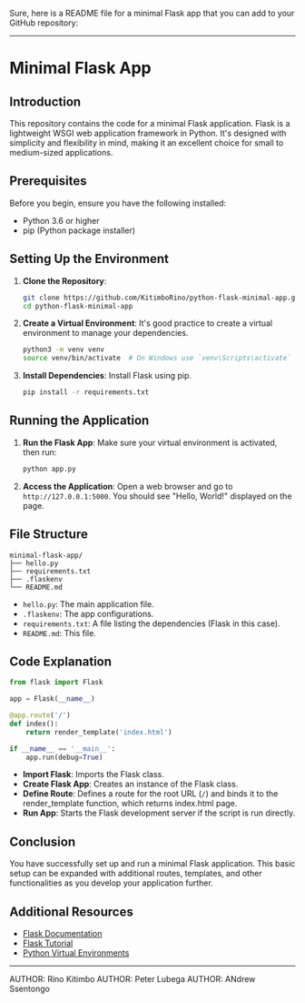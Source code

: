 Sure, here is a README file for a minimal Flask app that you can add to your GitHub repository:

---

# Minimal Flask App

## Introduction

This repository contains the code for a minimal Flask application. Flask is a lightweight WSGI web application framework in Python. It's designed with simplicity and flexibility in mind, making it an excellent choice for small to medium-sized applications.

## Prerequisites

Before you begin, ensure you have the following installed:
- Python 3.6 or higher
- pip (Python package installer)

## Setting Up the Environment

1. **Clone the Repository**:
   ```bash
   git clone https://github.com/KitimboRino/python-flask-minimal-app.git
   cd python-flask-minimal-app
   ```

2. **Create a Virtual Environment**:
   It's good practice to create a virtual environment to manage your dependencies.
   ```bash
   python3 -m venv venv
   source venv/bin/activate  # On Windows use `venv\Scripts\activate`
   ```

3. **Install Dependencies**:
   Install Flask using pip.
   ```bash
   pip install -r requirements.txt
   ```

## Running the Application

1. **Run the Flask App**:
   Make sure your virtual environment is activated, then run:
   ```bash
   python app.py
   ```

2. **Access the Application**:
   Open a web browser and go to `http://127.0.0.1:5000`. You should see "Hello, World!" displayed on the page.

## File Structure

```
minimal-flask-app/
├── hello.py
├── requirements.txt
├── .flaskenv
└── README.md
```

- `hello.py`: The main application file.
- `.flaskenv`: The app configurations.
- `requirements.txt`: A file listing the dependencies (Flask in this case).
- `README.md`: This file.

## Code Explanation

```python
from flask import Flask

app = Flask(__name__)

@app.route('/')
def index():
    return render_template('index.html')

if __name__ == '__main__':
    app.run(debug=True)
```

- **Import Flask**: Imports the Flask class.
- **Create Flask App**: Creates an instance of the Flask class.
- **Define Route**: Defines a route for the root URL (`/`) and binds it to the render_template function, which returns index.html page.
- **Run App**: Starts the Flask development server if the script is run directly.

## Conclusion

You have successfully set up and run a minimal Flask application. This basic setup can be expanded with additional routes, templates, and other functionalities as you develop your application further.

## Additional Resources

- [Flask Documentation](https://flask.palletsprojects.com/)
- [Flask Tutorial](https://flask.palletsprojects.com/en/latest/tutorial/)
- [Python Virtual Environments](https://docs.python.org/3/tutorial/venv.html)

---
AUTHOR: Rino Kitimbo
AUTHOR: Peter Lubega
AUTHOR: ANdrew Ssentongo
